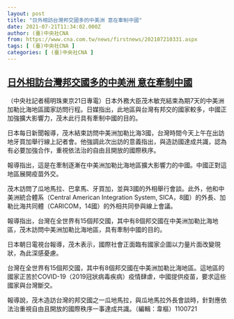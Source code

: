 ```yaml
---
layout: post
title: "日外相訪台灣邦交國多的中美洲 意在牽制中國"
date: 2021-07-21T11:34:02.000Z
author: (臺)中央社CNA
from: https://www.cna.com.tw/news/firstnews/202107210331.aspx
tags: [ (臺)中央社CNA ]
categories: [ (臺)中央社CNA ]
---
```

<!--1626867242000-->
[日外相訪台灣邦交國多的中美洲 意在牽制中國](https://www.cna.com.tw/news/firstnews/202107210331.aspx)
------

<div>
<div></div><div class="paragraph"><p>（中央社記者楊明珠東京21日專電）日本外務大臣茂木敏充結束為期7天的中美洲加勒比海地區國家訪問行程。日媒指出，此地區與台灣有邦交的國家較多，中國正加強擴大影響力，茂木此行具有牽制中國的目的。</p><p>日本每日新聞報導，茂木結束訪問中美洲加勒比海3國，台灣時間今天上午在出訪地牙買加舉行線上記者會。他強調此次出訪的意義指出，與造訪國達成共識，認為有必要加強合作，重視依法治的自由且開放的國際秩序。</p><p>報導指出，這是在牽制逐漸在中美洲加勒比海地區擴大影響力的中國。中國正對這地區展開疫苗外交。</p><p>茂木訪問了瓜地馬拉、巴拿馬、牙買加，並與3國的外相舉行會談。此外，他和中美洲統合體系（Central American Integration System, SICA，8國）的外長、加勒比海共同體（CARICOM，14國）的外相共同參與線上會議。</p><p>報導指出，台灣在全世界有15個邦交國，其中有8個邦交國在中美洲加勒比海地區，茂木訪問中美洲加勒比海地區，具有牽制中國的目的。</p><p>日本朝日電視台報導，茂木表示，國際社會正面臨有國家企圖以力量片面改變現狀，為此深感憂慮。</p><p>台灣在全世界有15個邦交國，其中有8個邦交國在中美洲加勒比海地區。這地區的國家正苦於COVID-19（2019冠狀病毒疾病）疫情肆虐，中國提供疫苗，要求這些國家與台灣斷交。</p><p>報導說，茂木造訪台灣的邦交國之一瓜地馬拉，與瓜地馬拉外長會談時，針對應依法治重視自由且開放的國際秩序一事達成共識。（編輯：韋樞）1100721</p></div>
</div>

